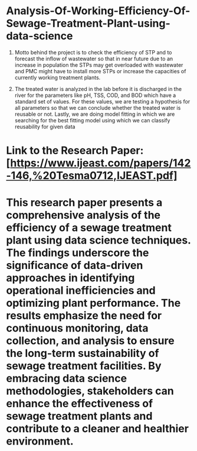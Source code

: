 # Analysis-Of-Working-Efficiency-Of-Sewage-Treatment-Plant-using-data-science
1. Motto behind the project is to check the efficiency of STP and to forecast the inflow of
wastewater so that in near future due to an increase in population the STPs may get
overloaded with wastewater and PMC might have to install more STPs or increase the
capacities of currently working treatment plants.

2. The treated water is analyzed in the lab before it is discharged in the river for the
parameters like pH, TSS, COD, and BOD which have a standard set of values. For these
values, we are testing a hypothesis for all parameters so that we can conclude whether
the treated water is reusable or not. Lastly, we are doing model fitting in which we are
searching for the best fitting model using which we can classify reusability for given
data

# Link to the Research Paper: [https://www.ijeast.com/papers/142-146,%20Tesma0712,IJEAST.pdf]

# This research paper presents a comprehensive analysis of the efficiency of a sewage treatment plant using data science techniques. The findings underscore the significance of data-driven approaches in identifying operational inefficiencies and optimizing plant performance. The results emphasize the need for continuous monitoring, data collection, and analysis to ensure the long-term sustainability of sewage treatment facilities. By embracing data science methodologies, stakeholders can enhance the effectiveness of sewage treatment plants and contribute to a cleaner and healthier environment.

